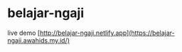 # belajar-ngaji

live demo [http://belajar-ngaji.netlify.app](https://belajar-ngaji.awahids.my.id/)
